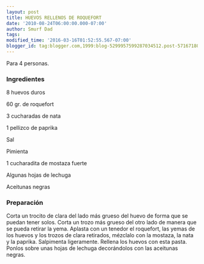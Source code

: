 ```yaml
---
layout: post
title: HUEVOS RELLENOS DE ROQUEFORT
date: '2010-08-24T06:00:00.000-07:00'
author: Smurf Dad
tags: 
modified_time: '2016-03-16T01:52:55.567-07:00'
blogger_id: tag:blogger.com,1999:blog-5299957599287034512.post-5716718057019251979
---
```


Para 4 personas.

<h3>Ingredientes</h3>

8 huevos duros

60 gr. de roquefort

3 cucharadas de nata

1 pellizco de paprika

Sal

Pimienta

1 cucharadita de mostaza fuerte

Algunas hojas de lechuga

Aceitunas negras

<h3>Preparación</h3>

Corta un trocito de clara del lado más grueso del huevo de forma que se puedan tener solos. Corta un trozo más grueso del otro lado de manera que se pueda retirar la yema. Aplasta con un tenedor el roquefort, las yemas de los huevos y los trozos de clara retirados, mézclalo con la mostaza, la nata y la paprika. Salpimenta ligeramente. Rellena los huevos con esta pasta. Ponlos sobre unas hojas de lechuga decorándolos con las aceitunas negras.

